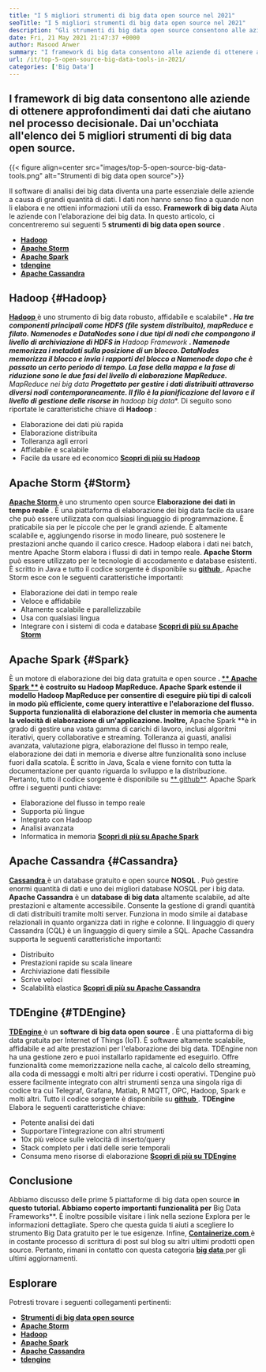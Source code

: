 ```yaml
---
title: "I 5 migliori strumenti di big data open source nel 2021" 
seoTitle: "I 5 migliori strumenti di big data open source nel 2021" 
description: "Gli strumenti di big data open source consentono alle aziende di eseguire rapidamente l'elaborazione dei dati su larga scala. Questa linea guida ti aiuterà a scegliere il framework Big Data giusto." 
date: Fri, 21 May 2021 21:47:37 +0000
author: Masood Anwer
summary: "I framework di big data consentono alle aziende di ottenere approfondimenti dai dati che aiutano nel processo decisionale. Dai un'occhiata all'elenco dei 5 migliori strumenti di big data open source." 
url: /it/top-5-open-source-big-data-tools-in-2021/
categories: ['Big Data']
---
```


## I framework di big data consentono alle aziende di ottenere approfondimenti dai dati che aiutano nel processo decisionale. Dai un'occhiata all'elenco dei 5 migliori strumenti di big data open source.

{{< figure align=center src="images/top-5-open-source-big-data-tools.png" alt="Strumenti di big data open source">}}

Il software di analisi dei big data diventa una parte essenziale delle aziende a causa di grandi quantità di dati. I dati non hanno senso fino a quando non li elabora e ne ottieni informazioni utili da esso.  **Framework di big data** Aiuta le aziende con l'elaborazione dei big data. In questo articolo, ci concentreremo sui seguenti 5 **strumenti di big data open source**  .
* [  **Hadoop**  ][1]
* [  **Apache Storm**  ][2]
* [  **Apache Spark**  ][3]
* [  **tdengine**  ][4]
* [  **Apache Cassandra**  ][5]

## Hadoop {#Hadoop}

[  **Hadoop** ][6] è uno strumento di big data robusto, affidabile e scalabile*  ***. Ha tre componenti principali come HDFS (file system distribuito), mapReduce e filato. Namenodes e DataNodes sono i due tipi di nodi che compongono il livello di archiviazione di HDFS in**  Hadoop Framework  **. Namenode memorizza i metadati sulla posizione di un blocco. DataNodes memorizza il blocco e invia i rapporti del blocco a Namenode dopo che è passato un certo periodo di tempo. La fase della mappa e la fase di riduzione sono le due fasi del livello di elaborazione MapReduce.**  MapReduce nei big data **Progettato per gestire i dati distribuiti attraverso diversi nodi contemporaneamente. Il filo è la pianificazione del lavoro e il livello di gestione delle risorse in**  hadoop big data**.
Di seguito sono riportate le caratteristiche chiave di  **Hadoop**  :
  * Elaborazione dei dati più rapida
  * Elaborazione distribuita
  * Tolleranza agli errori
  * Affidabile e scalabile
  * Facile da usare ed economico
[  **Scopri di più su Hadoop**  ][7]

## Apache Storm {#Storm}

[  **Apache Storm** ][8] è uno strumento open source  **Elaborazione dei dati in tempo reale**  . È una piattaforma di elaborazione dei big data facile da usare che può essere utilizzata con qualsiasi linguaggio di programmazione. È praticabile sia per le piccole che per le grandi aziende. È altamente scalabile e, aggiungendo risorse in modo lineare, può sostenere le prestazioni anche quando il carico cresce. Hadoop elabora i dati nei batch, mentre Apache Storm elabora i flussi di dati in tempo reale.  **Apache Storm**  può essere utilizzato per le tecnologie di accodamento e database esistenti. È scritto in Java e tutto il codice sorgente è disponibile su [ **github**  ][9].
Apache Storm esce con le seguenti caratteristiche importanti:
  * Elaborazione dei dati in tempo reale
  * Veloce e affidabile
  * Altamente scalabile e parallelizzabile
  * Usa con qualsiasi lingua
  * Integrare con i sistemi di coda e database
[  **Scopri di più su Apache Storm**  ][10]

## Apache Spark {#Spark}

È un motore di elaborazione dei big data gratuita e open source  **. [** Apache Spark  **][11] è costruito su Hadoop MapReduce. Apache Spark estende il modello Hadoop MapReduce per consentire di eseguire più tipi di calcoli in modo più efficiente, come query interattive e l'elaborazione del flusso. Supporta funzionalità di elaborazione del cluster in memoria che aumenta la velocità di elaborazione di un'applicazione. Inoltre,**  Apache Spark **è in grado di gestire una vasta gamma di carichi di lavoro, inclusi algoritmi iterativi, query collaborative e streaming. Tolleranza ai guasti, analisi avanzata, valutazione pigra, elaborazione del flusso in tempo reale, elaborazione dei dati in memoria e diverse altre funzionalità sono incluse fuori dalla scatola. È scritto in Java, Scala e viene fornito con tutta la documentazione per quanto riguarda lo sviluppo e la distribuzione. Pertanto, tutto il codice sorgente è disponibile su [**  github**][12].
Apache Spark offre i seguenti punti chiave:
  * Elaborazione del flusso in tempo reale
  * Supporta più lingue
  * Integrato con Hadoop
  * Analisi avanzata
  * Informatica in memoria
[  **Scopri di più su Apache Spark**  ][13]

## Apache Cassandra {#Cassandra}

[  **Cassandra** ][14] è un database gratuito e open source  **NOSQL**  . Può gestire enormi quantità di dati e uno dei migliori database NOSQL per i big data.  **Apache Cassandra**  è un **database di big data**  altamente scalabile, ad alte prestazioni e altamente accessibile. Consente la gestione di grandi quantità di dati distribuiti tramite molti server. Funziona in modo simile ai database relazionali in quanto organizza dati in righe e colonne. Il linguaggio di query Cassandra (CQL) è un linguaggio di query simile a SQL.
Apache Cassandra supporta le seguenti caratteristiche importanti:
  * Distribuito
  * Prestazioni rapide su scala lineare
  * Archiviazione dati flessibile
  * Scrive veloci
  * Scalabilità elastica
[  **Scopri di più su Apache Cassandra**  ][15]

## TDEngine {#TDEngine}

[  **TDEngine** ][16] è un  **software di big data open source**  . È una piattaforma di big data gratuita per Internet of Things (IoT). È software altamente scalabile, affidabile e ad alte prestazioni per l'elaborazione dei big data. TDEngine non ha una gestione zero e puoi installarlo rapidamente ed eseguirlo. Offre funzionalità come memorizzazione nella cache, al calcolo dello streaming, alla coda di messaggi e molti altri per ridurre i costi operativi. TDengine può essere facilmente integrato con altri strumenti senza una singola riga di codice tra cui Telegraf, Grafana, Matlab, R MQTT, OPC, Hadoop, Spark e molti altri. Tutto il codice sorgente è disponibile su [ **github**  ][17].
 **TDEngine** Elabora le seguenti caratteristiche chiave:
  * Potente analisi dei dati
  * Supportare l'integrazione con altri strumenti
  * 10x più veloce sulle velocità di inserto/query
  * Stack completo per i dati delle serie temporali
  * Consuma meno risorse di elaborazione
[  **Scopri di più su TDEngine**  ][18]

## Conclusione
Abbiamo discusso delle prime 5 piattaforme di big data open source  **in questo tutorial. Abbiamo coperto importanti funzionalità per**  Big Data Frameworks**. È inoltre possibile visitare i link nella sezione Explora per le informazioni dettagliate. Spero che questa guida ti aiuti a scegliere lo strumento Big Data gratuito per le tue esigenze.
Infine, [  **Containerize.com** ][19] è in costante processo di scrittura di post sul blog su altri ultimi prodotti open source. Pertanto, rimani in contatto con questa categoria [ **big data**  ][20] per gli ultimi aggiornamenti.

## Esplorare
Potresti trovare i seguenti collegamenti pertinenti:
* [  **Strumenti di big data open source**  ][21]
* [  **Apache Storm**  ][10]
* [  **Hadoop**  ][22]
* [  **Apache Spark**  ][11]
* [  **Apache Cassandra**  ][15]
* [  **tdengine**  ][16]



 [1]: #Hadoop
 [2]: #Storm
 [3]: #Spark
 [4]: #TDengine
 [5]: #Cassandra
 [6]: https://hadoop.apache.org/
 [7]: https://products.containerize.com/big-data/hadoop
 [8]: https://storm.apache.org/
 [9]: https://github.com/apache/storm
 [10]: https://products.containerize.com/big-data/apache-storm/
 [11]: https://products.containerize.com/big-data/apache-spark/
 [12]: https://github.com/apache/spark
 [13]: https://spark.apache.org/
 [14]: https://cassandra.apache.org/
 [15]: https://products.containerize.com/big-data/apache-cassandra/
 [16]: https://products.containerize.com/big-data/tdengine/
 [17]: https://github.com/taosdata/TDengine
 [18]: https://www.taosdata.com/
 [19]: https://containerize.com
 [20]: https://blog.containerize.com/category/big-data/
 [21]: https://products.containerize.com/big-data
 [22]: https://products.containerize.com/big-data/hadoop/
